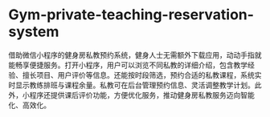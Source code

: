 # Gym-private-teaching-reservation-system
借助微信小程序的健身房私教预约系统，健身人士无需额外下载应用，动动手指就能畅享便捷服务。打开小程序，用户可以浏览不同私教的详细介绍，包含教学经验、擅长项目、用户评价等信息。还能按时段筛选，预约合适的私教课程，系统实时显示教练排班与课程余量。私教可在后台管理预约信息、灵活调整教学计划。此外，小程序还提供课后评价功能，方便优化服务，推动健身房私教服务迈向智能化、高效化。 
